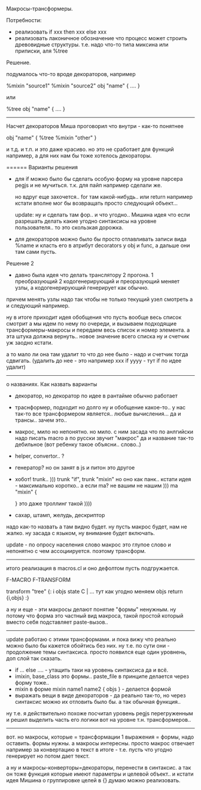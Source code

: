 Макросы-трансформеры.

Потребности:
- реализовать if xxx then xxx else xxx
- реализовать лаконичное обозначение что процесс может строить древовидные структуры.
т.е. надо что-то типа миксина или приписки, аля %tree

Решение.

подумалось что-то вроде декораторов, например

%mixin "source1" 
%mixin "source2"
obj "name" { .... }

или

%tree
obj "name" { .... }

------
Насчет декораторов Миша проговорил что внутри - как-то понятнее

obj "name" {
	%tree
	%mixin "other"
}

и т.д. и т.п. и это даже красиво. но это не сработает для функций например, а для них нам бы тоже хотелось декораторы.

======
Варианты решения
- для if можно было бы сделать особую форму на уровне парсера pegjs и не мучиться. т.к. для пайп например сделали же.

	но вдруг еще захочется.. for там какой-нибудь.. или return например кстати вполне мог бы возвращать просто следующий объект...

  update: ну и сделать там фор.. и что угодно.. Мишина идея что если разрешать делать какие угодно синтаксисы на уровне пользователя.. то это скользкая дорожка.

- для декораторов можно было бы просто отлавливать записи вида %name и класть его в атрибут decorators у obj и func, а дальше они там сами пусть.

Решение 2
- давно была идея что делать транслятору 2 прогона.
1 преобразующий 2 кодогенерирующий
и преоразующий меняет узлы, а кодогенерирующий генерирует как обычно.

причем менять узлы надо так чтобы не только текущий узел смотреть а и следующий например.

ну в итоге приходит идея обобщения что пусть вообще весь список смотрит а мы идем по нему по очереди, и вызываем подходящие трансформеры-макросы и передаем весь список и номер элемента. а эта штука должна вернуть.. новое значение всего списка ну и счетчик уж заодно кстати.

а то мало ли она там удалит то что до нее было - надо и счетчик тогда сдвигать. (удалить до нее - это например xxx if yyyy - тут if по идее удалит)

---------------
о названиях. Как назвать варианты
- декоратор, но декоратор по идее в рантайме обычно работает
- траснформер, подходит но долго ну и обобщение какое-то.. у нас так-то все трансформером является.. любые вычисления...
да и трансы.. зачем это..
- макрос, мило но непонятно. но мило.
  с ним засада что по анлгийски надо писать macro
  а по русски звучит "макрос"
  да и название так-то дебильное (вот ребенку такое объясни.. слово..)
- helper, convertor.. ?
- генератор?
  но он занят в js и питон это другое
- хобот! trunk.. )))
  trunk "if", trunk "mixin"
  но оно как панк..
  кстати идея - максимально коротко..
  а если ma? не вашим не нашим )))
  ma "mixin" {

  }
  это даже троллинг такой ))))

- сахар, штамп, желудь, дескриптор  

надо как-то назвать а там видно будет. ну пусть макрос будет, нам не жалко. ну засада с языком, ну внимание будет включать.

update - по опросу населения слово макрос это глупое слово и непонятно с чем ассоциируется.
поэтому трансформ.

---------------

итого реализация в macros.cl и оно дефолтом пусть подгружается.

F-MACRO F-TRANSFORM

transform "tree" {: i objs state C |
  ... тут как угодно меняем objs
  return {i,objs}
:}

а ну и еще - эти макросы делают понятие "формы" ненужным.
ну потому что форма это частный вид макроса, такой простой который вместо себя подставляет paste-вызов..

----

update работаю с этими трансформами. и пока вижу что реально можно было бы кажется обойтись без них. ну т.е. по сути они - продолжение темы синтаксиса. просто появился еще один уровнень, доп слой так сказать.
- if ... else .... - утащить таки на уровень синтаксиса да и всё.
- imixin, base_class это формы.. paste_file в принципе делается через форму тоже..
- mixin в форме mixin name1 name2 { objs } - делается формой
- выражать вещи в виде декораторов - да реально так-то, но через синтаксис можно их отловить было бы. а так обычная функция..

ну т.е. я действительно похоже посчитал уровень pegjs перегруженным и решил выделить часть его логики вот на уровне т.н. трансформеров..

-----
вот. но макросы, которые = трансформации 1 выражения = формы, надо оставить.
формы нужны. а макросы интересны. просто макрос отвечает например за конвертацию в текст в итоге - т.е. пусть что угодно генерирует но потом дает текст.

а ну и макросы-конверторы=декораторы, перенести в синтаксис. а так он тоже функция которые имеют параметры и целевой объект.. и кстати идея Мишина о группировке целей в {} думаю можно реализовать.